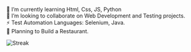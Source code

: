 <!-- 👋  Hi, I’m Syed Yusuf Hussaini @yusufsyed24  


# Syed Yusuf Hussaini
[![Linkedin Badge](https://img.shields.io/badge/-yusufhussaini-blue?style=flat-square&logo=Linkedin&logoColor=white&link=https://https://www.linkedin.com/in/yusuf-hussaini)](https://www.linkedin.com/in/yusuf-hussaini) 
[![Gmail Badge](https://img.shields.io/badge/-yousufsyed24@gmail.com-c14438?style=flat-square&logo=Gmail&logoColor=white&link=mailto:yousufsyed24@gmail.com)](mailto:yousufsyed24@gmail.com)

### Hi there 👋 Assalam-mu-Alaikum
I'm a Software Engineering graduate who is currently working as a Software tester and web-designer @Indusre - DXB. I have my Bachelors degree in Computer Applications and my Masters degree in In IT. I am passionate about learning new things

<!-- 🔭 I’m currently working on a research project which is about Model Coverage and Debugging Effectivness.<br /> -->
🌱 I’m currently learning Html, Css, JS, Python<br />
👯 I’m looking to collaborate on Web Development and Testing projects.<br />
⚡ Test Automation Languages: Selenium, Java.<br />
🔭 Planning to Build a Restaurant.<br/> 
</p>

![Streak](https://github-readme-streak-stats-sandy.vercel.app/?user=yusufsyed24)
